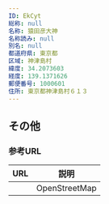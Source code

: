 ```yaml
---
ID: EkCyt
総称: null
名称: 猿田彦大神
名称読み: null
別名: null
都道府県: 東京都
区域: 神津島村
緯度: 34.2073603
経度: 139.1371626
郵便番号: 1000601
住所: 東京都神津島村６１３
---
```


## その他

### 参考URL

| URL | 説明          |
| --- | ------------- |
|     | OpenStreetMap |

